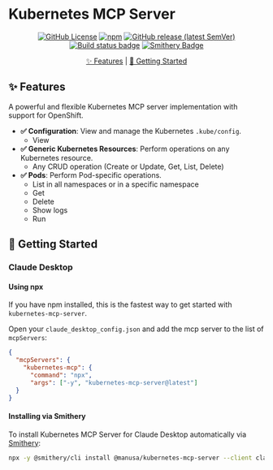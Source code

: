 # Kubernetes MCP Server

<p align="center">
  <a href="https://github.com/manusa/kubernetes-mcp-server/blob/main/LICENSE">
    <img alt="GitHub License" src="https://img.shields.io/github/license/manusa/kubernetes-mcp-server" /></a>
  <a href="https://www.npmjs.com/package/kubernetes-mcp-server">
    <img alt="npm" src="https://img.shields.io/npm/v/kubernetes-mcp-server" /></a>
  <a href="https://github.com/manusa/kubernetes-mcp-server/releases/latest">
    <img alt="GitHub release (latest SemVer)" src="https://img.shields.io/github/v/release/manusa/kubernetes-mcp-server?sort=semver" /></a>
  <a href="https://github.com/manusa/kubernetes-mcp-server/actions/workflows/build.yaml">
    <img src="https://github.com/manusa/kubernetes-mcp-server/actions/workflows/build.yaml/badge.svg" alt="Build status badge" /></a>
  <a href="https://smithery.ai/server/@manusa/kubernetes-mcp-server"><img alt="Smithery Badge" src="https://smithery.ai/badge/@manusa/kubernetes-mcp-server"></a>
</p>


<p align="center">
  <a href="#features">✨ Features</a> |
  <a href="#getting-started">🚀 Getting Started</a>
</p>

## ✨ Features <a id="features" />

A powerful and flexible Kubernetes MCP server implementation with support for OpenShift.

- **✅ Configuration**: View and manage the Kubernetes `.kube/config`.
  - View 
- **✅ Generic Kubernetes Resources**: Perform operations on any Kubernetes resource.
  - Any CRUD operation (Create or Update, Get, List, Delete)
- **✅ Pods**: Perform Pod-specific operations.
  - List in all namespaces or in a specific namespace
  - Get
  - Delete
  - Show logs
  - Run

## 🚀 Getting Started <a id="getting-started" />

### Claude Desktop

#### Using npx

If you have npm installed, this is the fastest way to get started with `kubernetes-mcp-server`.

Open your `claude_desktop_config.json` and add the mcp server to the list of `mcpServers`:
``` json
{
  "mcpServers": {
    "kubernetes-mcp": {
      "command": "npx",
      "args": ["-y", "kubernetes-mcp-server@latest"]
  }
}
```

#### Installing via Smithery

To install Kubernetes MCP Server for Claude Desktop automatically via [Smithery](https://smithery.ai/server/@manusa/kubernetes-mcp-server):

```bash
npx -y @smithery/cli install @manusa/kubernetes-mcp-server --client claude
```

